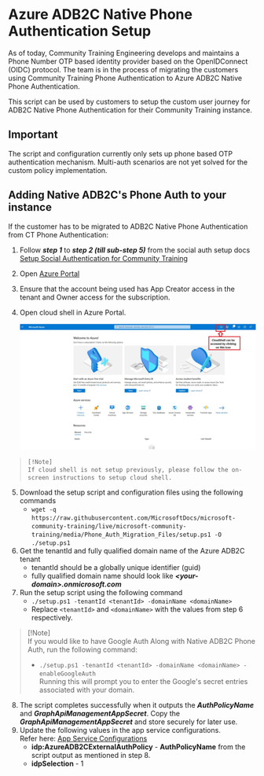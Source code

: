 # Azure ADB2C Native Phone Authentication Setup
As of today, Community Training Engineering develops and maintains a Phone Number OTP based identity provider based on the OpenIDConnect (OIDC) protocol. The team is in the process of migrating the customers using Community Training Phone Authentication to Azure ADB2C Native Phone Authentication.

This script can be used by customers to setup the custom user journey for ADB2C Native Phone Authentication for their Community Training instance.

## Important
The script and configuration currently only sets up phone based OTP authentication mechanism. Multi-auth scenarios are not yet solved for the custom policy implementation.

## Adding Native ADB2C's Phone Auth to your instance
If the customer has to be migrated to ADB2C Native Phone Authentication from CT Phone Authentication:

1. Follow ***step 1*** to ***step 2 (till sub-step 5)*** from the social auth setup docs [Setup Social Authentication for Community Training](/azure/industry/training-services/microsoft-community-training/public-preview-version/infrastructure-management/install-your-platform-instance/configure-login-social-work-school-account#social-account-or-email-based-authentication)
2. Open [Azure Portal](https://portal.azure.com)
   
3. Ensure that the account being used has App Creator access in the tenant and Owner access for the subscription.
4. Open cloud shell in Azure Portal. 

     ![CloudShell_Guidance](../../infrastructure-management/install-your-platform-instance/CloudShell_Guidance.jpg)

>     [!Note]  
>     If cloud shell is not setup previously, please follow the on-screen instructions to setup cloud shell.

5. Download the setup script and configuration files using the following commands
    - `wget -q https://raw.githubusercontent.com/MicrosoftDocs/microsoft-community-training/live/microsoft-community-training/media/Phone_Auth_Migration_Files/setup.ps1 -O ./setup.ps1`
6. Get the tenantId and fully qualified domain name of the Azure ADB2C tenant
    - tenantId should be a globally unique identifier (guid)
    - fully qualified domain name should look like ***\<your-domain\>.onmicrosoft.com***
7. Run the setup script using the following command
    - `./setup.ps1 -tenantId <tenantId> -domainName <domainName>`
    - Replace `<tenantId>` and `<domainName>` with the values from step 6 respectively.

>   [!Note]  
>   If you would like to have Google Auth Along with Native ADB2C Phone Auth, run the following command:
>    - `./setup.ps1 -tenantId <tenantId> -domainName <domainName> -enableGoogleAuth`    
 >       Running this will prompt you to enter the Google's secret entries associated with your domain.   
  

8. The script completes successfully when it outputs the ***AuthPolicyName*** and ***GraphApiManagementAppSecret***. Copy the ***GraphApiManagementAppSecret*** and store securely for later use.
9. Update the following values in the app service configurations.   
Refer here: [ App Service Configurations](/azure/industry/training-services/microsoft-community-training/public-preview-version/settings/configurations-on-the-training-platform#steps-to-set-the-configurations-on-the-platform)
    - **idp:AzureADB2CExternalAuthPolicy** - **AuthPolicyName** from the script output as mentioned in step 8.
    - **idpSelection** - 1



